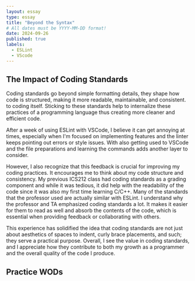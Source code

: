 ```yaml
---
layout: essay
type: essay
title: "Beyond the Syntax"
# All dates must be YYYY-MM-DD format!
date: 2024-09-26
published: true
labels:
  - ESLint
  - VScode
---
```



## The Impact of Coding Standards 

Coding standards go beyond simple formatting details, they shape how code is structured, making it more readable, maintainable, and consistent. to coding itself. Sticking to these standards help to internalize these practices of a programming language thus creating more cleaner and efficient code.

After a week of using ESLint with VSCode, I believe it can get annoying at times, especially when I'm focused on implementing features and the linter keeps pointing out errors or style issues. With also getting used to VSCode and the file preparations and learning the commands adds another layer to consider.

However, I also recognize that this feedback is crucial for improving my coding practices. It encourages me to think about my code structure and consistency. My previous ICS212 class had coding standards as a grading component and while it was tedious, it did help with the readability of the code since it was also my first time learning C/C++. Many of the standards that the professor used are actually similar with ESLint. I understand why the professor and TA emphasized coding standards a lot. It makes it easier for them to read as well and absorb the contents of the code, which is essential when providing feedback or collaborating with others.

This experience has solidified the idea that coding standards are not just about aesthetics of spaces to indent, curly brace placements, and such; they serve a practical purpose. Overall, I see the value in coding standards, and I appreciate how they contribute to both my growth as a programmer and the overall quality of the code I produce. 

## Practice WODs
